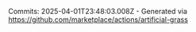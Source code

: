 Commits: 2025-04-01T23:48:03.008Z - Generated via https://github.com/marketplace/actions/artificial-grass
<br>
